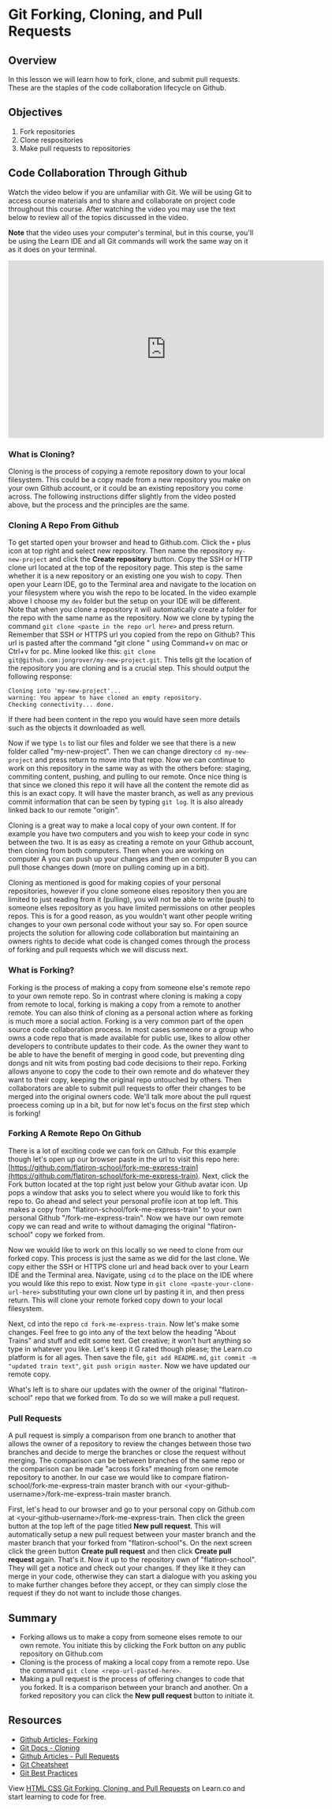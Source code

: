 # Git Forking, Cloning, and Pull Requests

## Overview

In this lesson we will learn how to fork, clone, and submit pull requests. These are the staples of the code collaboration lifecycle on Github.

## Objectives

1. Fork repositories
2. Clone respositories
3. Make pull requests to repositories 

## Code Collaboration Through Github

Watch the video below if you are unfamiliar with Git. We will be using Git to access course materials and to share and collaborate on project code throughout this course. After watching the video you may use the text below to review all of the topics discussed in the video.

**Note** that the video uses your computer's terminal, but in this course, you'll be using the Learn IDE and all Git commands will work the same way on it as it does on your terminal.

<iframe width="640" height="360" src="https://www.youtube.com/embed/videoseries?list=PLj148bJp5wiz3q3iuLp6eZrW6Iyjo7t-Y" frameborder="0" allowfullscreen></iframe>

### What is Cloning?

Cloning is the process of copying a remote repository down to your local filesystem. This could be a copy made from a new repository you make on your own Github account, or it could be an existing repository you come across. The following instructions differ slightly from the video posted above, but the process and the principles are the same.

### Cloning A Repo From Github

To get started open your browser and head to Github.com. Click the `+` plus icon at top right and select new repository. Then name the repository `my-new-project` and click the **Create repository** button. Copy the SSH or HTTP clone url located at the top of the repository page. This step is the same whether it is a new repository or an existing one you wish to copy. Then open your Learn IDE, go to the Terminal area and navigate to the location on your filesystem where you wish the repo to be located. In the video example above I choose my `dev` folder but the setup on your IDE will be different. Note that when you clone a repository it will automatically create a folder for the repo with the same name as the repository. Now we clone by typing the command `git clone <paste in the repo url here>` and press return. Remember that SSH or HTTPS url you copied from the repo on Github? This url is pasted after  the command "git clone " using Command+v on mac or Ctrl+v for pc. Mine looked like this: `git clone git@github.com:jongrover/my-new-project.git`.  This tells git the location of the repository you are cloning and is a crucial step. This should output the following response:

```shell
Cloning into 'my-new-project'...
warning: You appear to have cloned an empty repository.
Checking connectivity... done.
```

If there had been content in the repo you would have seen more details such as the objects it downloaded as well.

Now if we type `ls` to list our files and folder we see that there is a new folder called "my-new-project". Then we can change directory `cd my-new-project` and press return to move into that repo. Now we can continue to work on this repository in the same way as with the others before: staging, commiting content, pushing, and pulling to our remote. Once nice thing is that since we cloned this repo it will have all the content the remote did as this is an exact copy. It will have the master branch, as well as any previous commit information that can be seen by typing `git log`. It is also already linked back to our remote "origin". 

Cloning is a great way to make a local copy of your own content. If for example you have two computers and you wish to keep your code in sync between the two. It is as easy as creating a remote on your Github account, then cloning from both computers. Then when you are working on computer A you can push up your changes and then on computer B you can pull those changes down (more on pulling coming up in a bit).

Cloning as mentioned is good for making copies of your personal repositories, however if you clone someone elses repository then you are limited to just reading from it (pulling), you will not be able to write (push) to someone elses repository as you have limited permissions on other peoples repos. This is for a good reason, as you wouldn't want other people writing changes to your own personal code without your say so. For open source projects the solution for allowing code collaboration but maintaining an owners rights to decide what code is changed comes through the process of forking and pull requests which we will discuss next.

### What is Forking?

Forking is the process of making a copy from someone else's remote repo to your own remote repo. So in contrast where cloning is making a copy from remote to local, forking is making a copy from a remote to another remote. You can also think of cloning as a personal action where as forking is much more a social action. Forking is a very common part of the open source code collaboration process. In most cases someone or a group who owns a code repo that is made available for public use, likes to allow other developers to contribute updates to their code. As the owner they want to be able to have the benefit of merging in good code, but preventing ding dongs and nit wits from posting bad code decisions to their repo. Forking allows anyone to copy the code to their own remote and do whatever they want to their copy, keeping the original repo untouched by others. Then collaborators are able to submit pull requests to offer their changes to be merged into the original owners code. We'll talk more about the pull rquest proecess coming up in a bit, but for now let's focus on the first step which is forking!

### Forking A Remote Repo On Github

There is a lot of exciting code we can fork on Github. For this example though let's open up our browser paste in the url to visit this repo here: [https://github.com/flatiron-school/fork-me-express-train](https://github.com/flatiron-school/fork-me-express-train). Next, click the Fork button located at the top right just below your Github avatar icon. Up pops a window that asks you to select where you would like to fork this repo to. Go ahead and select your personal profile icon at top left. This makes a copy from "flatiron-school/fork-me-express-train" to your own personal Github "<github-username>/fork-me-express-train". Now we have our own remote copy we can read and write to without damaging the original "flatiron-school" copy we forked from.

Now we woukld like to work on this locally so we need to clone from our forked copy. This process is just the same as we did for the last clone. We copy either the SSH or HTTPS clone url and head back over to your Learn IDE and the Terminal area. Navigate, using `cd` to the place on the IDE where you would like this repo to exist.  Now type in `git clone <paste-your-clone-url-here>` substituting your own clone url by pasting it in, and then press return. This will clone your remote forked copy down to your local filesystem.

Next, cd into the repo `cd fork-me-express-train`. Now let's make some changes. Feel free to go into any of the text below the heading "About Trains" and stuff and edit some text. Get creative; it won't hurt anything so type in whatever you like. Let's keep it G rated though please; the Learn.co platform is for all ages. Then save the file, `git add README.md`, `git commit -m "updated train text"`, `git push origin master`. Now we have updated our remote copy.

What's left is to share our updates with the owner of the original "flatiron-school" repo that we forked from. To do so we will make a pull request.

### Pull Requests

A pull request is simply a comparison from one branch to another that allows the owner of a repository to review the changes between those two branches and decide to merge the branches or close the request without merging. The comparison can be between branches of the same repo or the comparison can be made "across forks" meaning from one remote repository to another. In our case we would like to compare flatiron-school/fork-me-express-train master branch with our &lt;your-github-username&gt;/fork-me-express-train master branch.

First, let's head to our browser and go to your personal copy on Github.com at &lt;your-github-username&gt;/fork-me-express-train. Then click the green button at the top left of the page titled **New pull request**. This will automatically setup a new pull request between your master branch and the master branch that your forked from "flatiron-school"s. On the next screen click the green button **Create pull request** and then click **Create pull request** again. That's it. Now it up to the repository own of "flatiron-school". They will get a notice and check out your changes. If they like it they can merge in your code, otherwise they can start a dialogue with you asking you to make further changes before they accept, or they can simply close the request if they do not want to include those changes.

## Summary

- Forking allows us to make a copy from someone elses remote to our own remote. You initiate this by clicking the Fork button on any public repository on Github.com
- Cloning is the process of making a local copy from a remote repo. Use the command `git clone <repo-url-pasted-here>`.
- Making a pull request is the process of offering changes to code that you forked. It is a comparison between your branch and another. On a forked repository you can click the **New pull request** button to initiate it.

## Resources

- [Github Articles- Forking](https://help.github.com/articles/fork-a-repo/)
- [Git Docs - Cloning](https://git-scm.com/docs/git-clone)
- [Github Articles - Pull Requests](https://help.github.com/articles/using-pull-requests/)
- [Git Cheatsheet](https://www.git-tower.com/blog/content/posts/54-git-cheat-sheet/git-cheat-sheet-large01.png)
- [Git Best Practices](https://www.git-tower.com/blog/content/posts/54-git-cheat-sheet/git-cheat-sheet-large02.png)


<p class='util--hide'>View <a href='https://learn.co/lessons/html-css-git-forking-cloning-and-pull-requests'>HTML CSS Git Forking, Cloning, and Pull Requests</a> on Learn.co and start learning to code for free.</p>
